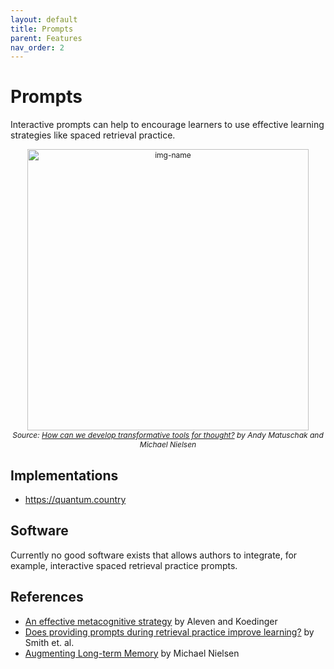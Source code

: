 ```yaml
---
layout: default
title: Prompts
parent: Features
nav_order: 2
---
```


# Prompts

Interactive prompts can help to encourage learners to use effective learning strategies like spaced retrieval practice.

<p  style="font-size:12px;text-align:center;">
  <img alt="img-name" src="/assets/images/mnemonic.gif" width="450">
  <br>
    <em>Source: <a href="https://numinous.productions/ttft/">How can we develop transformative tools for thought?</a> by Andy Matuschak and Michael Nielsen</em> 
</p>

## Implementations

* <https://quantum.country>

## Software

Currently no good software exists that allows authors to integrate, for example, interactive spaced retrieval practice prompts. 

## References

* [An effective metacognitive strategy](https://www.sciencedirect.com/science/article/abs/pii/S0364021302000617) by Aleven and Koedinger
* [Does providing prompts during retrieval practice improve learning?](https://psycnet.apa.org/record/2016-33655-006) by Smith et. al.
* [Augmenting Long-term Memory](http://augmentingcognition.com/ltm.html) by Michael Nielsen
